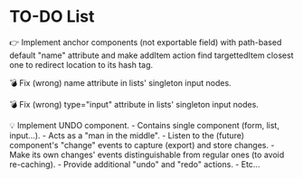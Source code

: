 
TO-DO List
==========

  👉 Implement anchor components (not exportable field) with path-based default
     "name" attribute and make addItem action find targettedItem closest one to
     redirect location to its hash tag.

  💣 Fix (wrong) name attribute in lists' singleton input nodes.

  💣 Fix (wrong) type="input" attribute in lists' singleton input nodes.

  💡 Implement UNDO component.
    - Contains single component (form, list, input...).
    - Acts as a "man in the middle".
    - Listen to the (future) component's "change" events to capture (export)
      and store changes.
    - Make its own changes' events distinguishable from regular ones (to avoid
      re-caching).
    - Provide additional "undo" and "redo" actions.
    - Etc...

